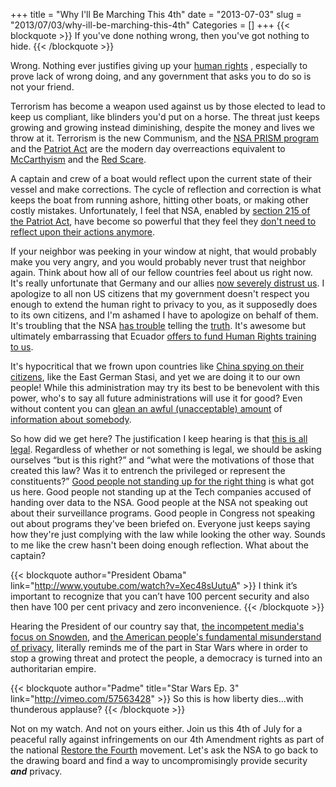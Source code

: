 +++
title = "Why I'll Be Marching This 4th"
date = "2013-07-03"
slug = "2013/07/03/why-ill-be-marching-this-4th"
Categories = []
+++
{{< blockquote >}}
If you've done nothing wrong, then you've got nothing to hide.
{{< /blockquote >}}

Wrong.  Nothing ever justifies giving up your
[human rights](http://www.un.org/en/documents/udhr/index.shtml#a12)
, especially to
prove lack of wrong doing, and any government that asks you to do so is not
your friend.

Terrorism has become a weapon used against us by those elected to lead to keep
us
compliant, like blinders you'd put on a horse.  The threat just keeps growing
and growing instead diminishing, despite the money and lives we throw at
it.  Terrorism is the new Communism, and the
[NSA PRISM program](http://www.guardian.co.uk/world/2013/jun/06/us-tech-giants-nsa-data)
and the
[Patriot Act](http://www.technologyreview.com/news/515861/nsa-surveillance-reflects-a-broader-interpretation-of-the-patriot-act/)
are the modern day overreactions equivalent to
[McCarthyism](https://en.wikipedia.org/wiki/McCarthyism) and
the [Red Scare](https://en.wikipedia.org/wiki/Red_scare).

A captain and crew of a boat would reflect upon the current state of their
vessel and make
corrections.  The cycle of reflection and correction is what keeps the boat
from running ashore, hitting other boats, or making other costly mistakes.
Unfortunately, I feel that NSA, enabled by
[section 215 of the Patriot Act](http://www.aclu.org/free-speech-national-security-technology-and-liberty/reform-patriot-act-section-215),
have become so powerful that they feel they
[don't need to reflect upon their actions anymore](http://www.motherjones.com/mojo/2013/06/fisa-court-nsa-spying-opinion-reject-request).

If
your neighbor was peeking in your window at night, that would probably make you
very angry, and you would probably never trust that neighbor again.  Think
about how all of our fellow countries feel about us right now.
It's really unfortunate that Germany and our allies
[now severely distrust us](http://www.washingtontimes.com/news/2013/jun/12/germany-decries-nsa-surveillance-stasi-methods/).
I apologize to
all non US citizens that my government doesn't respect you enough to extend the
human right to privacy to you, as it supposedly does to its own citizens, and
I'm ashamed I have to apologize on behalf of them.  It's troubling that the
NSA [has trouble](https://www.youtube.com/watch?v=4v7YtTnon90) telling the
[truth](http://www.techspot.com/news/53031-senators-demand-that-nsa-fix-inaccuracies-in-prism-factsheet.html).
It's awesome but ultimately embarrassing that Ecuador
[offers to fund Human Rights training to us](http://inserbia.info/news/2013/06/ecuador-offers-to-fund-human-rights-training-in-the-us/).

It's hypocritical that we frown upon countries like
[China spying on their citizens](http://en.wikipedia.org/wiki/Golden_Shield_Project),
like the East German Stasi, and yet we are doing it to our
own people!  While this administration may try its best to be benevolent with
this power, who's to say all future administrations will use it for good?
Even without content you can
[glean an awful (unacceptable) amount](https://www.youtube.com/watch?v=raxUNmzgCWE)
of [information about somebody](http://www.ted.com/talks/malte_spitz_your_phone_company_is_watching.html).

So how did we get here?  The justification I keep hearing is that
[this is all legal](https://soundcloud.com/madiha-1/students-question-the-nsa-at).
Regardless of whether or not something is legal, we should be asking ourselves
“but is this right?” and “what were the motivations of those that created this
law?  Was it to entrench the privileged or represent the constituents?”
[Good people not standing up for the right thing](http://en.wikipedia.org/wiki/First_they_came...)
is what got us here.  Good people
not standing up at the Tech companies accused of handing over data to the NSA.
Good people at the NSA not speaking out about their surveillance programs.
Good people in Congress not speaking out about programs they've been briefed
on.  Everyone just keeps saying how they're just complying with the law while
looking the other way.
Sounds to me like the crew hasn't been doing enough reflection.  What about the
captain?

{{< blockquote author="President Obama" link="http://www.youtube.com/watch?v=Xec48sUutuA" >}}
I think it’s important to recognize that you can’t have 100 percent security
and also then have 100 per cent privacy and zero inconvenience.
{{< /blockquote >}}

Hearing the President of our country say that,
[the incompetent media's focus on Snowden](http://www.washingtonpost.com/blogs/wonkblog/wp/2013/07/03/how-ed-snowden-became-a-bigger-story-than-nsa-spying-in-two-charts/),
and
[the American people's fundamental misunderstand of privacy](http://www.usatoday.com/story/news/politics/2013/06/17/americans-say-snowden-should-be-prosecuted-for-nsa-leaks-in-usa-today-poll/2430583/),
literally reminds me of the part in Star Wars where in order to stop a growing
threat and protect the people, a democracy is turned into an authoritarian
empire.

{{< blockquote author="Padme" title="Star Wars Ep. 3" link="http://vimeo.com/57563428" >}}
So this is how liberty dies...with thunderous applause?
{{< /blockquote >}}

Not on my watch.  And not on yours either.  Join us this 4th of July for a
peaceful rally against infringements on our 4th Amendment rights as part of the
national
[Restore the Fourth](http://www.restorethefourth.net/)
movement.  Let's ask the NSA to go
back to the drawing board and find a way to uncompromisingly provide security
***and*** privacy.
